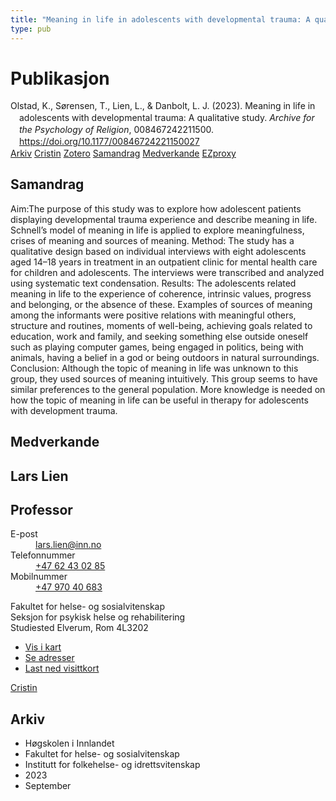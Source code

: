 ```yaml
---
title: "Meaning in life in adolescents with developmental trauma: A qualitative study"
type: pub
---
```

<h1>Publikasjon</h1>
<article id="csl-bib-container-5RAY8WEI" class="csl-bib-container">
  <div class="csl-bib-body" style="line-height: 1.35; padding-left: 1em; text-indent:-1em;">
  <div class="csl-entry">Olstad, K., S&#xF8;rensen, T., Lien, L., &amp; Danbolt, L. J. (2023). Meaning in life in adolescents with developmental trauma: A qualitative study. <i>Archive for the Psychology of Religion</i>, 008467242211500. <a href="https://doi.org/10.1177/00846724221150027">https://doi.org/10.1177/00846724221150027</a></div>
</div>
  <div class="csl-bib-buttons">
    <a href="#taxonomy-article-5RAY8WEI" class="csl-bib-button">Arkiv</a>
    <a href="https://app.cristin.no/results/show.jsf?id=2178536" alt="Cristin URL" class="csl-bib-button">Cristin</a>
    <a href="http://zotero.org/groups/5022929/items/5RAY8WEI" alt="Zotero URL" class="csl-bib-button">Zotero</a>
    <a href="#abstract-article-5RAY8WEI" class="csl-bib-button">Samandrag</a>
    <a href="#contributors-article-5RAY8WEI" class="csl-bib-button">Medverkande</a>
    <a href="http://ezproxy.inn.no/login?url=https://doi.org/10.1177/00846724221150027" class="csl-bib-button">EZproxy</a>
  </div>
  <div id="csl-bib-meta-container-5RAY8WEI"></div>
</article>
<div id="csl-bib-meta-5RAY8WEI" class="csl-bib-meta">
  <article id="abstract-article-5RAY8WEI" class="abstract-article">
    <h1>Samandrag</h1>
    Aim:The purpose of this study was to explore how adolescent patients displaying developmental trauma experience and describe meaning in life. Schnell’s model of meaning in life is applied to explore meaningfulness, crises of meaning and sources of meaning. Method: The study has a qualitative design based on individual interviews with eight adolescents aged 14–18 years in treatment in an outpatient clinic for mental health care for children and adolescents. The interviews were transcribed and analyzed using systematic text condensation. Results: The adolescents related meaning in life to the experience of coherence, intrinsic values, progress and belonging, or the absence of these. Examples of sources of meaning among the informants were positive relations with meaningful others, structure and routines, moments of well-being, achieving goals related to education, work and family, and seeking something else outside oneself such as playing computer games, being engaged in politics, being with animals, having a belief in a god or being outdoors in natural surroundings. Conclusion: Although the topic of meaning in life was unknown to this group, they used sources of meaning intuitively. This group seems to have similar preferences to the general population. More knowledge is needed on how the topic of meaning in life can be useful in therapy for adolescents with development trauma.
  </article>
  <article id="contributors-article-5RAY8WEI" class="contributors-article">
    <h1>Medverkande</h1>
    <div class="personas">
<div class="vrtx-hinn-person-card">
<div class="photo">
<i class="lar la-user-circle missing-person"></i>
</div>
<div class="info">
<hgroup><h1>Lars Lien</h1>
<h2>Professor</h2>
</hgroup><dl>
<dt>E-post</dt>
<dd>
<a href="mailto:lars.lien@inn.no">lars.lien@inn.no</a>
</dd>
<dt>Telefonnummer</dt>
<dd><a href="tel:+4762430285">
+47 62 43 02 85
</a></dd>
<dt>Mobilnummer</dt>
<dd><a href="tel:+4797040683">
+47 970 40 683
</a></dd>
</dl>
<p>
Fakultet for helse- og sosialvitenskap<br>
Seksjon for psykisk helse og rehabilitering<br>
Studiested Elverum,
Rom 4L3202
</p>
<ul class="vrtx-hinn-links">
<li><a href="https://www.google.com/maps?q=60.88177,11.53669">Vis i kart</a></li>
<li><a href="https://www.inn.no/finn-en-ansatt/lars-lien.html#vrtx-hinn-addresses">Se adresser</a></li>
<li><a href="https://www.inn.no/finn-en-ansatt/lars-lien.html?vrtx=vcf">Last ned visittkort</a></li>
</ul>
</div>
</div>
<a href="https://app.cristin.no/persons/show.jsf?id=14287" alt="Cristin URL" class="personas-cristin">Cristin</a>
</div>
  </article>
  <article id="taxonomy-article-5RAY8WEI" class="taxonomy-article">
    <h1>Arkiv</h1>
    <ul>
      <li>Høgskolen i Innlandet</li>
      <li>Fakultet for helse- og sosialvitenskap</li>
      <li>Institutt for folkehelse- og idrettsvitenskap</li>
      <li>2023</li>
      <li>September</li>
    </ul>
  </article>
</div>
